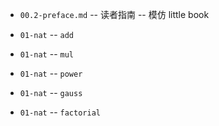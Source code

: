 - `00.2-preface.md` -- 读者指南 -- 模仿 little book

- `01-nat` -- `add`
- `01-nat` -- `mul`
- `01-nat` -- `power`
- `01-nat` -- `gauss`
- `01-nat` -- `factorial`
